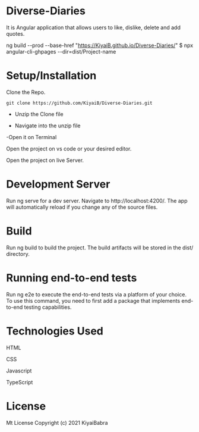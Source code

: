 # Diverse-Diaries
It is Angular application that allows users to like, dislike, delete and add quotes.

ng build --prod --base-href "https://KiyaiB.github.io/Diverse-Diaries/" $ npx angular-cli-ghpages --dir=dist/Project-name

# Setup/Installation
Clone the Repo.

    git clone https://github.com/KiyaiB/Diverse-Diaries.git

   - Unzip the Clone file

   - Navigate into the unzip file

   -Open it on Terminal


    
Open the project on vs code or your desired editor.

Open the project on live Server.

# Development Server
Run ng serve for a dev server. Navigate to http://localhost:4200/. The app will automatically reload if you change any of the source files.

# Build
Run ng build to build the project. The build artifacts will be stored in the dist/ directory.

# Running end-to-end tests
Run ng e2e to execute the end-to-end tests via a platform of your choice. To use this command, you need to first add a package that implements end-to-end testing capabilities.

# Technologies Used
HTML

CSS

Javascript

TypeScript

# License
Mt License
Copyright (c) 2021 KiyaiBabra
